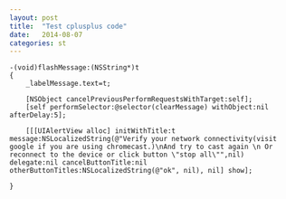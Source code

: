 ```yaml
---
layout: post
title:  "Test cplusplus code"
date:   2014-08-07 
categories: st
---
```



    -(void)flashMessage:(NSString*)t
	{
		_labelMessage.text=t;
		
		[NSObject cancelPreviousPerformRequestsWithTarget:self];
		[self performSelector:@selector(clearMessage) withObject:nil afterDelay:5];
				
		[[[UIAlertView alloc] initWithTitle:t message:NSLocalizedString(@"Verify your network connectivity(visit google if you are using chromecast.)\nAnd try to cast again \n Or reconnect to the device or click button \"stop all\"",nil) delegate:nil cancelButtonTitle:nil otherButtonTitles:NSLocalizedString(@"ok", nil), nil] show];
	
	}
